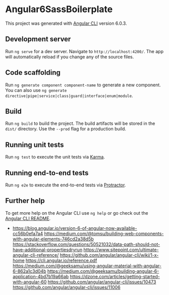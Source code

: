 # Angular6SassBoilerplate

This project was generated with [Angular CLI](https://github.com/angular/angular-cli) version 6.0.3.

## Development server

Run `ng serve` for a dev server. Navigate to `http://localhost:4200/`. The app will automatically reload if you change any of the source files.

## Code scaffolding

Run `ng generate component component-name` to generate a new component. You can also use `ng generate directive|pipe|service|class|guard|interface|enum|module`.

## Build

Run `ng build` to build the project. The build artifacts will be stored in the `dist/` directory. Use the `--prod` flag for a production build.

## Running unit tests

Run `ng test` to execute the unit tests via [Karma](https://karma-runner.github.io).

## Running end-to-end tests

Run `ng e2e` to execute the end-to-end tests via [Protractor](http://www.protractortest.org/).

## Further help

To get more help on the Angular CLI use `ng help` or go check out the [Angular CLI README](https://github.com/angular/angular-cli/blob/master/README.md).


- https://blog.angular.io/version-6-of-angular-now-available-cc56b0efa7a4
https://medium.com/@tomsu/building-web-components-with-angular-elements-746cd2a38d5b
https://stackoverflow.com/questions/50521032/data-path-should-not-have-additional-propertiesdryrun
https://www.sitepoint.com/ultimate-angular-cli-reference/
https://github.com/angular/angular-cli/wiki/1-x-home
https://cli.angular.io/reference.pdf
https://medium.com/@geeksamu/using-angular-material-with-angular-6-862a1c3d04b
https://medium.com/@geeksamu/building-angular-6-application-4bd7b19a66ab
https://dzone.com/articles/getting-started-with-angular-60
https://github.com/angular/angular-cli/issues/10473
https://github.com/angular/angular-cli/issues/11006
